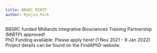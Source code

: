 ```yaml
---
title: BBSRC MIBTP
author: Hyojin Park
---
```

BBSRC funded Midlands Integrative Biosciences Training Partnership (MIBTP) approved! <br>
PhD Funding available: Please apply here! (1 Nov 2021 - 9 Jan 2022) <br>
Project details can be found on the FindAPhD website.
